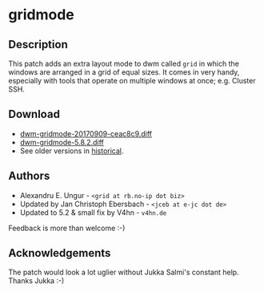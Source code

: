 gridmode
========

Description
-----------
This patch adds an extra layout mode to dwm called `grid` in which the windows
are arranged in a grid of equal sizes. It comes in very handy, especially with
tools that operate on multiple windows at once; e.g. Cluster SSH.

Download
--------
* [dwm-gridmode-20170909-ceac8c9.diff](dwm-gridmode-20170909-ceac8c9.diff)
* [dwm-gridmode-5.8.2.diff](dwm-gridmode-5.8.2.diff)
* See older versions in [historical](../historical/gridmode/).

Authors
-------
* Alexandru E. Ungur - `<grid at rb.no-ip dot biz>`
* Updated by Jan Christoph Ebersbach - `<jceb at e-jc dot de>`
* Updated to 5.2 & small fix by V4hn - `v4hn.de`

Feedback is more than welcome :-)

Acknowledgements
----------------
The patch would look a lot uglier without Jukka Salmi's constant help.
Thanks Jukka :-)
